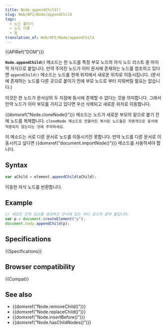 ```yaml
---
title: Node.appendChild()
slug: Web/API/Node/appendChild
tags:
  - 노드 붙이기
  - 노드 이동
  - 돔
translation_of: Web/API/Node/appendChild
---
```

{{APIRef("DOM")}}

**`Node.appendChild()`** 메소드는 한 노드를 특정 부모 노드의 자식 노드 리스트 중 마지막 자식으로 붙입니다. 만약 주어진 노드가 이미 문서에 존재하는 노드를 참조하고 있다면 `appendChild()` 메소드는 노드를 현재 위치에서 새로운 위치로 이동시킵니다. (문서에 존재하는 노드를 다른 곳으로 붙이기 전에 부모 노드로 부터 지워버릴 필요는 없습니다.)

이것은 한 노드가 문서상의 두 지점에 동시에 존재할 수 없다는 것을 의미합니다. 그래서 만약 노드가 이미 부모를 가지고 있다면 우선 삭제되고 새로운 위치로 이동합니다.

{{domxref("Node.cloneNode()")}} 메소드는 노드가 새로운 부모의 밑으로 붙기 전에 노드를 복제합니다. `cloneNode 메소드로 만들어진 복사된 노드들은 자동적으로 문서에 적용되지 않는다는 것에 주의하세요`.

이 메소드는 서로 다른 문서로 노드를 이동시키진 못합니다. 만약 노드를 다른 문서로 이동시키고 싶다면 {{domxref("document.importNode()")}} 메소드를 사용하셔야 합니다.

## Syntax

```js
var aChild = element.appendChild(aChild);
```

이동한 자식 노드를 반환합니다.

## Example

```js
// 새로운 단락 요소를 생성하고 문서에 있는 바디 요소의 끝에 붙입니다.
var p = document.createElement("p");
document.body.appendChild(p);
```

## Specifications

{{Specifications}}

## Browser compatibility

{{Compat}}

## See also

- {{domxref("Node.removeChild()")}}
- {{domxref("Node.replaceChild()")}}
- {{domxref("Node.insertBefore()")}}
- {{domxref("Node.hasChildNodes()")}}
